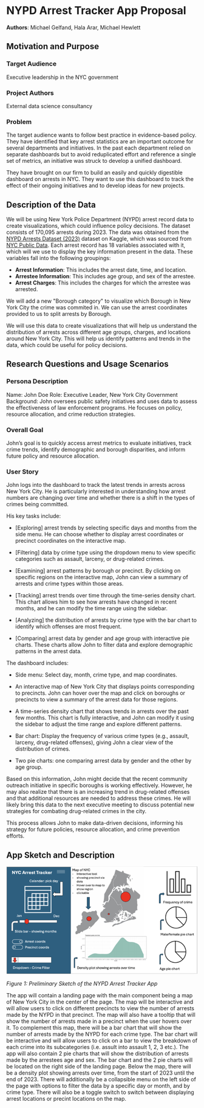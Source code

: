# NYPD Arrest Tracker App Proposal

**Authors**: Michael Gelfand, Hala Arar, Michael Hewlett

## Motivation and Purpose

### Target Audience

Executive leadership in the NYC government

### Project Authors

External data science consultancy

### Problem

The target audience wants to follow best practice in evidence-based policy. They have identified that key arrest statistics are an important outcome for several departments and initiatives. In the past each department relied on separate dashboards but to avoid reduplicated effort and reference a single set of metrics, an initiative was struck to develop a unified dashboard.

They have brought on our firm to build an easily and quickly digestible dashboard on arrests in NYC. They want to use this dashboard to track the effect of their ongoing initiatives and to develop ideas for new projects.

## Description of the Data

We will be using New York Police Department (NYPD) arrest record data to create visualizations, which could influence policy decisions. The dataset consists of 170,095 arrests during 2023. The data was obtained from the [NYPD Arrests Dataset (2023)](https://www.kaggle.com/datasets/justinpakzad/nypd-arrests-2023-dataset) dataset on Kaggle, which was sourced from [NYC Public Data](https://data.cityofnewyork.us/d/8h9b-rp9u). Each arrest record has 18 variables associated with it, which will we use to display the key information present in the data. These variables fall into the following groupings:

- **Arrest Information**: This includes the arrest date, time, and location.
- **Arrestee Information**: This includes age group, and sex of the arrestee.
- **Arrest Charges**: This includes the charges for which the arrestee was arrested.

We will add a new "Borough category" to visualize which Borough in New York City the crime was commited in. We can use the arrest coordinates provided to us to split arrests by Borough. 

We will use this data to create visualizations that will help us understand the distribution of arrests across different age groups, charges, and locations around New York City. This will help us identify patterns and trends in the data, which could be useful for policy decisions.



## Research Questions and Usage Scenarios

### Persona Description

Name: John Doe
Role: Executive Leader, New York City Government
Background: John oversees public safety initiatives and uses data to assess the effectiveness of law enforcement programs. He focuses on policy, resource allocation, and crime reduction strategies.

### Overall Goal

John’s goal is to quickly access arrest metrics to evaluate initiatives, track crime trends, identify demographic and borough disparities, and inform future policy and resource allocation.

### User Story

John logs into the dashboard to track the latest trends in arrests across New York City. He is particularly interested in understanding how arrest numbers are changing over time and whether there is a shift in the types of crimes being committed. 

His key tasks include:

- [Exploring] arrest trends by selecting specific days and months from the side menu. He can choose whether to display arrest coordinates or precinct coordinates on the interactive map.

- [Filtering] data by crime type using the dropdown menu to view specific categories such as assault, larceny, or drug-related crimes.

- [Examining] arrest patterns by borough or precinct. By clicking on specific regions on the interactive map, John can view a summary of arrests and crime types within those areas.

- [Tracking] arrest trends over time through the time-series density chart. This chart allows him to see how arrests have changed in recent months, and he can modify the time range using the sidebar.


- [Analyzing] the distribution of arrests by crime type with the bar chart to identify which offenses are most frequent.

- [Comparing] arrest data by gender and age group with interactive pie charts. These charts allow John to filter data and explore demographic patterns in the arrest data.

The dashboard includes:

- Side menu: Select day, month, crime type, and map coordinates.

- An interactive map of New York City that displays points corresponding to precincts. John can hover over the map and click on boroughs or precincts to view a summary of the arrest data for those regions.

- A time-series density chart that shows trends in arrests over the past few months. This chart is fully interactive, and John can modify it using the sidebar to adjust the time range and explore different patterns.

- Bar chart: Display the frequency of various crime types (e.g., assault, larceny, drug-related offenses), giving John a clear view of the distribution of crimes.

- Two pie charts: one comparing arrest data by gender and the other by age group. 

Based on this information, John might decide that the recent community outreach initiative in specific boroughs is working effectively. However, he may also realize that there is an increasing trend in drug-related offenses and that additional resources are needed to address these crimes. He will likely bring this data to the next executive meeting to discuss potential new strategies for combating drug-related crimes in the city.

This process allows John to make data-driven decisions, informing his strategy for future policies, resource allocation, and crime prevention efforts.

## App Sketch and Description

![App Sketch](../img/Sketch.png "NYPD Arrest Tracker Sketch")

*Figure 1: Preliminary Sketch of the NYPD Arrest Tracker App*

The app will contain a landing page with the main component being a map of New York City in the center of the page. The map will be interactive and will allow users to click on different precincts to view the number of arrests made by the NYPD in that precinct. The map will also have a tooltip that will show the number of arrests made in a precinct when the user hovers over it. To complement this map, there will be a bar chart that will show the number of arrests made by the NYPD for each crime type. The bar chart will be interactive and will allow users to click on a bar to view the breakdown of each crime into its subcategories (i.e. assult into assault 1, 2, 3 etc.). The app will also contain 2 pie charts that will show the distribution of arrests made by the arrestees age and sex. The bar chart and the 2 pie charts will be located on the right side of the landing page. Below the map, there will be a density plot showing arrests over time, from the start of 2023 until the end of 2023. There will additionally be a collapsible menu on the left side of the page with options to filter the data by a specific day or month, and by crime type. There will also be a toggle switch to switch between displaying arrest locations or precint locations on the map.
